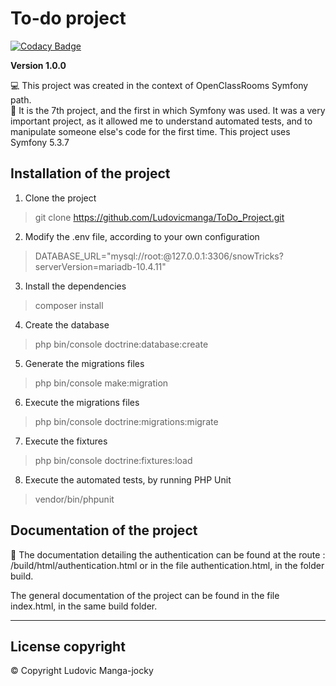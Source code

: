 # To-do project

[![Codacy Badge](https://api.codacy.com/project/badge/Grade/fd21de1132a94d4a8377b1542dc851c4)](https://app.codacy.com/gh/Ludovicmanga/ToDo_Project?utm_source=github.com&utm_medium=referral&utm_content=Ludovicmanga/ToDo_Project&utm_campaign=Badge_Grade_Settings)

**Version 1.0.0** 

:computer: This project was created in the context of OpenClassRooms Symfony path. </br>
:briefcase: It is the 7th project, and the first in which Symfony was used. 
It was a very important project, as it allowed me to understand automated tests, and to manipulate someone else's code for the first time.
This project uses Symfony 5.3.7

## Installation of the project

1.  Clone the project
> git clone https://github.com/Ludovicmanga/ToDo_Project.git

2.  Modify the .env file, according to your own configuration
> DATABASE_URL="mysql://root:@127.0.0.1:3306/snowTricks?serverVersion=mariadb-10.4.11"

3.  Install the dependencies 
> composer install

4.  Create the database
> php bin/console doctrine:database:create

5.  Generate the migrations files 
> php bin/console make:migration

6.  Execute the migrations files
> php bin/console doctrine:migrations:migrate

7.  Execute the fixtures
> php bin/console doctrine:fixtures:load

8.  Execute the automated tests, by running PHP Unit
> vendor/bin/phpunit

## Documentation of the project

:closed_book: The documentation detailing the authentication can be found at the route : /build/html/authentication.html or in the file authentication.html, in the folder build.

The general documentation of the project can be found in the file index.html, in the same build folder.

--- 

## License  copyright 
:copyright: Copyright Ludovic Manga-jocky 